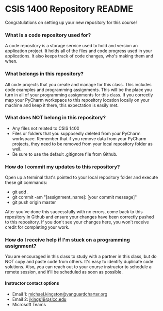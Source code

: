 # CSIS 1400 Repository README #

Congratulations on setting up your new repository for this course!

### What is a code repository used for? ###

A code repository is a storage service used to hold and version an application project.  It holds all of the files and code progress used in your applications.  It also keeps track of code changes, who's making them and when.

### What belongs in this repository? ###

All code projects that you create and manage for this class.  This includes code examples and programming assignments.  This will be the place you turn in all of your programming assignments for this class.  If you correctly map your PyCharm workspace to this repository location locally on your machine and keep it there, this expectation is easily met.

### What does NOT belong in this repository? ###

* Any files not related to CSIS 1400
* Files or folders that you supposedly deleted from your PyCharm workspace.  Remember that if you remove data from your PyCharm projects, they need to be removed from your local repository folder as well.
* Be sure to use the default .gitignore file from Github.

### How do I commit my updates to this repository? ###

Open up a terminal that's pointed to your local repository folder and execute these git commands:

* git add .
* git commit -am "[assignment_name]: [your commit message]"
* git push origin master

After you've done this successfully with no errors, come back to this repository in Github and ensure your changes have been correctly pushed to this repository.  If you don't see your changes here, you won't receive credit for completing your work.

### How do I receive help if I'm stuck on a programming assignment? ###
You are encouraged in this class to study with a partner in this class, but do NOT copy and paste code from others.  It's easy to identify duplicate code solutions.  Also, you can reach out to your course instructor to schedule a remote session, and it'll be scheduled as soon as possible.

#### Instructor contact options ####
* Email 1: michael.kingston@vanguardcharter.org
* Email 2: jkings19@slcc.edu
* Microsoft Teams
